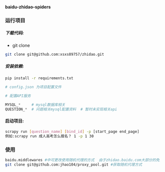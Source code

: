 #### baidu-zhidao-spiders
### 运行项目

##### 下载代码:

* git clone

```bash
git clone git@github.com:xsxs89757/zhidao.git
```

##### 安装依赖:

```bash
pip install -r requirements.txt
```

```python
# config.json 为项目配置文件

# 配置API服务

MYSQL_*     # mysql数据库相关
QUESTION_*  # 问题相关mysql配置资料  # 暂时未实现相关api
```

#### 启动项目:

```bash    
scrapy run [question_name] [bind_id] -p [start_page end_page] 
例如:scrapy run 成人高考怎么报名？ 1 -p 1 30 
```   

### 使用
```bash
baidu.middlewares #中可更改使用随机代理的方式  由于zhidao.baidu.com大部分的免费代理都被黑名单了，如果需要使用请购买收费分代理ip进行对接
git clone git@github.com:jhao104/proxy_pool.git #获取随机代理方式
```
